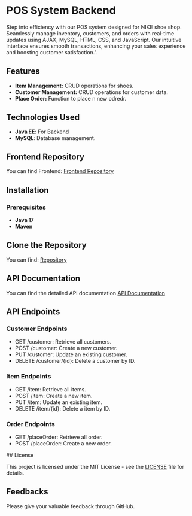 # POS System Backend

Step into efficiency with our POS system designed for NIKE shoe shop. Seamlessly manage inventory, customers, and orders with real-time updates using AJAX, MySQL, HTML, CSS, and JavaScript. Our intuitive interface ensures smooth transactions, enhancing your sales experience and boosting customer satisfaction.".

## Features

- **Item Management:** CRUD operations for shoes.
- **Customer Management:** CRUD operations for customer data.
- **Place Order:** Function to place n new odredr.

## Technologies Used

- **Java EE**: For Backend
- **MySQL**: Database management.

## Frontend Repository

You can find Frontend: [Frontend Repository](https://github.com/SarasiNishala/POS-System-Frontend-JavaEE.git)

## Installation

### Prerequisites

- **Java 17**
- **Maven**

## Clone the Repository

You can find: [Repository](https://github.com/SarasiNishala/POS-System-Backend-JavaEE.git)

## API Documentation

You can find the detailed API documentation [API Documentation](
https://documenter.getpostman.com/view/36300739/2sA3s3GW2m)

<h2>API Endpoints</h2>
<h3>Customer Endpoints</h3>
<ul>
    <li>GET /customer: Retrieve all customers.</li>
    <li>POST /customer: Create a new customer.</li>
    <li>PUT /customer: Update an existing customer.</li>
    <li>DELETE /customer/{id}: Delete a customer by ID.</li>
</ul>

<h3>Item Endpoints</h3>
<ul>
    <li>GET /item: Retrieve all items.</li>
    <li>POST /item: Create a new item.</li>
    <li>PUT /item: Update an existing item.</li>
    <li>DELETE /item/{id}: Delete a item by ID.</li>
</ul>

<h3>Order Endpoints</h3>
<ul>
    <li>GET /placeOrder: Retrieve all order.</li>
    <li>POST /placeOrder: Create a new order.</li>
</ul>
## License

This project is licensed under the MIT License - see the [LICENSE](LICENCE) file for details.

## Feedbacks

Please give your valuable feedback through GitHub.
